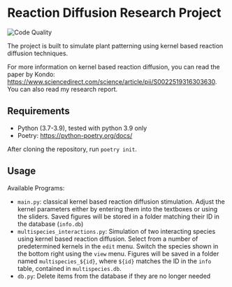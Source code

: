 # Reaction Diffusion Research Project

![Code Quality](https://github.com/ebiederstadt/Reaction-Diffusion-Research-Project/actions/workflows/main.yml/badge.svg)

The project is built to simulate plant patterning using kernel based reaction diffusion techniques.

For more information on kernel based reaction diffusion, you can read the paper by Kondo: https://www.sciencedirect.com/science/article/pii/S0022519316303630. You can also read my research report.

## Requirements 

- Python (3.7-3.9), tested with python 3.9 only
- Poetry: https://python-poetry.org/docs/

After cloning the repository, run `poetry init`.

## Usage

Available Programs:

- `main.py`: classical kernel based reaction diffusion stimulation. Adjust the kernel parameters either by entering them into the textboxes or using the sliders. Saved figures will be stored in a folder matching their ID in the database (`info.db`)
- `multispecies_interactions.py`: Simulation of two interacting species using kernel based reaction diffusion. Select from a number of predetermined kernels in the `edit` menu. Switch the species shown in the bottom right using the `view` menu. Figures will be saved in a folder named `multispecies_${id}`, where `${id}` matches the ID in the `info` table, contained in `multispecies.db`.
- `db.py`: Delete items from the database if they are no longer needed
